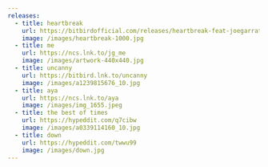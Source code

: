 ```yaml
---
releases:
  - title: heartbreak
    url: https://bitbirdofficial.com/releases/heartbreak-feat-joegarratt
    image: /images/heartbreak-1000.jpg
  - title: me
    url: https://ncs.lnk.to/jg_me
    image: /images/artwork-440x440.jpg
  - title: uncanny
    url: https://bitbird.lnk.to/uncanny
    image: /images/a1239815676_10.jpg
  - title: aya
    url: https://ncs.lnk.to/aya
    image: /images/img_1655.jpeg
  - title: the best of times
    url: https://hypeddit.com/q7cibw
    image: /images/a0339114160_10.jpg
  - title: down
    url: https://hypeddit.com/twwu99
    image: /images/down.jpg
---
```

